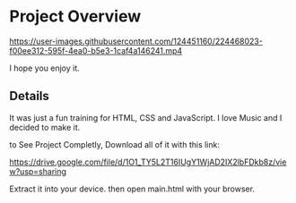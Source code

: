 # Project Overview

https://user-images.githubusercontent.com/124451160/224468023-f00ee312-595f-4ea0-b5e3-1caf4a146241.mp4

I hope you enjoy it.

## Details
It was just a fun training for HTML, CSS and JavaScript. I love Music and I decided to make it.

to See Project Completly, Download all of it with this link:

https://drive.google.com/file/d/1O1_TY5L2T16IUgY1WjAD2IX2lbFDkb8z/view?usp=sharing

Extract it into your device. then open main.html with your browser.
